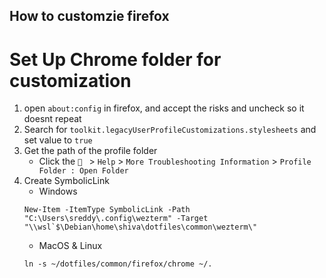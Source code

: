 ## How to customzie firefox

# Set Up Chrome folder for customization
1. open `about:config` in firefox, and accept the risks and uncheck so it doesnt repeat
2. Search for `toolkit.legacyUserProfileCustomizations.stylesheets` and set value to `true`
3. Get the path of the profile folder
    - Click the ` ` > `Help` > `More Troubleshooting Information` > `Profile Folder : Open Folder`
3. Create SymbolicLink
    - Windows
    ```
    New-Item -ItemType SymbolicLink -Path "C:\Users\sreddy\.config\wezterm" -Target "\\wsl`$\Debian\home\shiva\dotfiles\common\wezterm\"
    ```
    - MacOS & Linux
    ```
    ln -s ~/dotfiles/common/firefox/chrome ~/.
    ```
